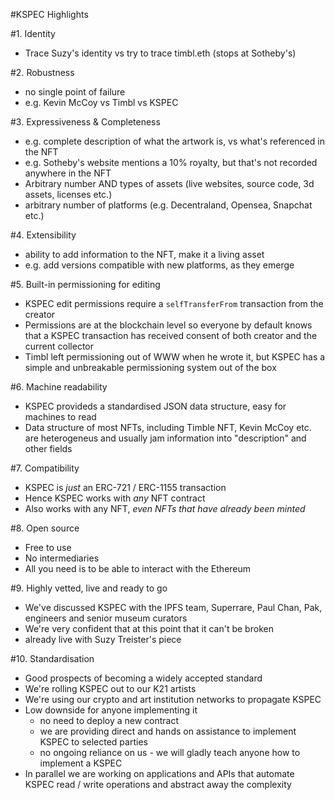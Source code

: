 #KSPEC Highlights

#1. Identity
- Trace Suzy's identity vs try to trace timbl.eth (stops at Sotheby's)

#2. Robustness
- no single point of failure
- e.g. Kevin McCoy vs Timbl vs KSPEC

#3. Expressiveness & Completeness
- e.g. complete description of what the artwork is, vs what's referenced in the NFT
- e.g. Sotheby's website mentions a 10% royalty, but that's not recorded anywhere in the NFT
- Arbitrary number AND types of assets (live websites, source code, 3d assets, licenses etc.)
- arbitrary number of platforms (e.g. Decentraland, Opensea, Snapchat etc.)

#4. Extensibility
- ability to add information to the NFT, make it a living asset
- e.g. add versions compatible with new platforms, as they emerge

#5. Built-in permissioning for editing
- KSPEC edit permissions require a `selfTransferFrom` transaction from the creator 
- Permissions are at the blockchain level so everyone by default knows that a KSPEC transaction has received consent of both creator and the current collector
- Timbl left permissioning out of WWW when he wrote it, but KSPEC has a simple and unbreakable permissioning system out of the box

#6. Machine readability
- KSPEC provideds a standardised JSON data structure, easy for machines to read
- Data structure of most NFTs, including Timble NFT, Kevin McCoy etc. are heterogeneus and usually jam information into "description" and other fields

#7. Compatibility
- KSPEC is _just_ an ERC-721 / ERC-1155 transaction
- Hence KSPEC works with _any_ NFT contract
- Also works with any NFT, _even NFTs that have already been minted_

#8. Open source
- Free to use
- No intermediaries
- All you need is to be able to interact with the Ethereum

#9. Highly vetted, live and ready to go
- We've discussed KSPEC with the IPFS team, Superrare, Paul Chan, Pak, engineers and senior museum curators
- We're very confident that at this point that it can't be broken
- already live with Suzy Treister's piece

#10. Standardisation
- Good prospects of becoming a widely accepted standard
- We're rolling KSPEC out to our K21 artists
- We're using our crypto and art institution networks to propagate KSPEC
- Low downside for anyone implementing it
	- no need to deploy a new contract
	- we are providing direct and hands on assistance to implement KSPEC to selected parties
	- no ongoing reliance on us - we will gladly teach anyone how to implement a KSPEC
- In parallel we are working on applications and APIs that automate KSPEC read / write operations and abstract away the complexity